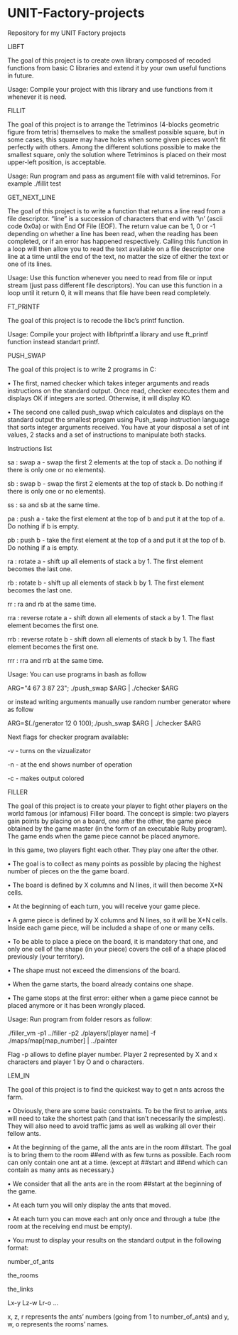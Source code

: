 # UNIT-Factory-projects
Repository for my UNIT Factory projects

LIBFT

The goal of this project is to create own library composed of recoded functions from 
basic C libraries and extend it by your own useful functions in future.

Usage: Compile your project with this library and use functions from it whenever it is need.

FILLIT

The goal of this project is to arrange the Tetriminos (4-blocks geometric figure from tetris) themselves to make the
smallest possible square, but in some cases, this square may have holes when some given
pieces won’t fit perfectly with others. Among the different solutions
possible to make the smallest square, only the solution where Tetriminos is placed on
their most upper-left position, is acceptable.

Usage: Run program and pass as argument file with valid tetreminos. For example ./fillit test

GET_NEXT_LINE

The goal of this project is to write a function that returns a line read from a file descriptor. “line” is a succession of characters that end with ’\n’ (ascii code 0x0a) or with End Of File (EOF). The return value can be 1, 0 or -1 depending on whether a line has been read, when the reading has been completed, or if an error has happened respectively. Calling this function in a loop will then allow you to read the text available on a file descriptor one line at a time until the end of the text, no matter the size of either the text or one of its lines.

Usage: Use this function whenever you need to read from file or input stream (just pass different file descriptors). You can use this function in a loop until it return 0, it will means that file have been read completely.

FT_PRINTF

The goal of this project is to recode the libc’s printf function.

Usage: Compile your project with libftprintf.a library and use ft_printf function instead standart printf.

PUSH_SWAP

The goal of this project is to write 2 programs in C:

• The first, named checker which takes integer arguments and reads instructions on the standard output. Once read, checker executes them and displays OK if integers are sorted. Otherwise, it will display KO.

• The second one called push_swap which calculates and displays on the standard output the smallest progam using Push_swap instruction language that sorts integer arguments received.
You have at your disposal a set of int values, 2 stacks and a set of instructions to manipulate both stacks.


Instructions list

sa : swap a - swap the first 2 elements at the top of stack a. Do nothing if there
is only one or no elements).

sb : swap b - swap the first 2 elements at the top of stack b. Do nothing if there
is only one or no elements).

ss : sa and sb at the same time.

pa : push a - take the first element at the top of b and put it at the top of a. Do
nothing if b is empty.

pb : push b - take the first element at the top of a and put it at the top of b. Do
nothing if a is empty.

ra : rotate a - shift up all elements of stack a by 1. The first element becomes
the last one.

rb : rotate b - shift up all elements of stack b by 1. The first element becomes
the last one.

rr : ra and rb at the same time.

rra : reverse rotate a - shift down all elements of stack a by 1. The flast element
becomes the first one.

rrb : reverse rotate b - shift down all elements of stack b by 1. The flast element
becomes the first one.

rrr : rra and rrb at the same time.


Usage: You can use programs in bash as follow 

ARG="4 67 3 87 23"; ./push_swap $ARG | ./checker $ARG

or instead writing arguments manually use random number generator where as follow

ARG=$(./generator 12 0 100);./push_swap $ARG | ./checker $ARG

Next flags for checker program available:

-v - turns on the vizualizator

-n - at the end shows number of operation

-c - makes output colored

FILLER

The goal of this project is to create your player to fight other players on the world famous (or infamous) Filler board. The concept is simple: two players gain points by placing on a board, one after the other, the game piece obtained by the game master (in the form of an executable Ruby program). The game ends when the game piece cannot be placed anymore. 

In this game, two players fight each other. They play one after the other.

• The goal is to collect as many points as possible by placing the highest number of
pieces on the the game board.

• The board is defined by X columns and N lines, it will then become X*N cells.

• At the beginning of each turn, you will receive your game piece. 

• A game piece is defined by X columns and N lines, so it will be X*N cells. Inside
each game piece, will be included a shape of one or many cells. 

• To be able to place a piece on the board, it is mandatory that one, and only one
cell of the shape (in your piece) covers the cell of a shape placed previously (your
territory). 

• The shape must not exceed the dimensions of the board. 

• When the game starts, the board already contains one shape. 

• The game stops at the first error: either when a game piece cannot be placed
anymore or it has been wrongly placed. 

Usage: Run program from folder resors as follow:

./filler_vm -p1 ../filler -p2 ./players/[player name] -f ./maps/map[map_number] | ../painter

Flag -p allows to define player number. Player 2 represented by X and x characters and player 1 by O and o characters.

LEM_IN

The goal of this project is to find the quickest way to get n ants across the farm.

• Obviously, there are some basic constraints. To be the first to arrive, ants will need
to take the shortest path (and that isn’t necessarily the simplest). They will also
need to avoid traffic jams as well as walking all over their fellow ants.

• At the beginning of the game, all the ants are in the room ##start. The goal is
to bring them to the room ##end with as few turns as possible. Each room can
only contain one ant at a time. (except at ##start and ##end which can contain
as many ants as necessary.)

• We consider that all the ants are in the room ##start at the beginning of the game.

• At each turn you will only display the ants that moved.

• At each turn you can move each ant only once and through a tube (the room at
the receiving end must be empty).

• You must to display your results on the standard output in the following format:

number_of_ants

the_rooms

the_links

Lx-y Lz-w Lr-o ...

x, z, r represents the ants’ numbers (going from 1 to number_of_ants) and y, w, o represents the rooms’ names.
